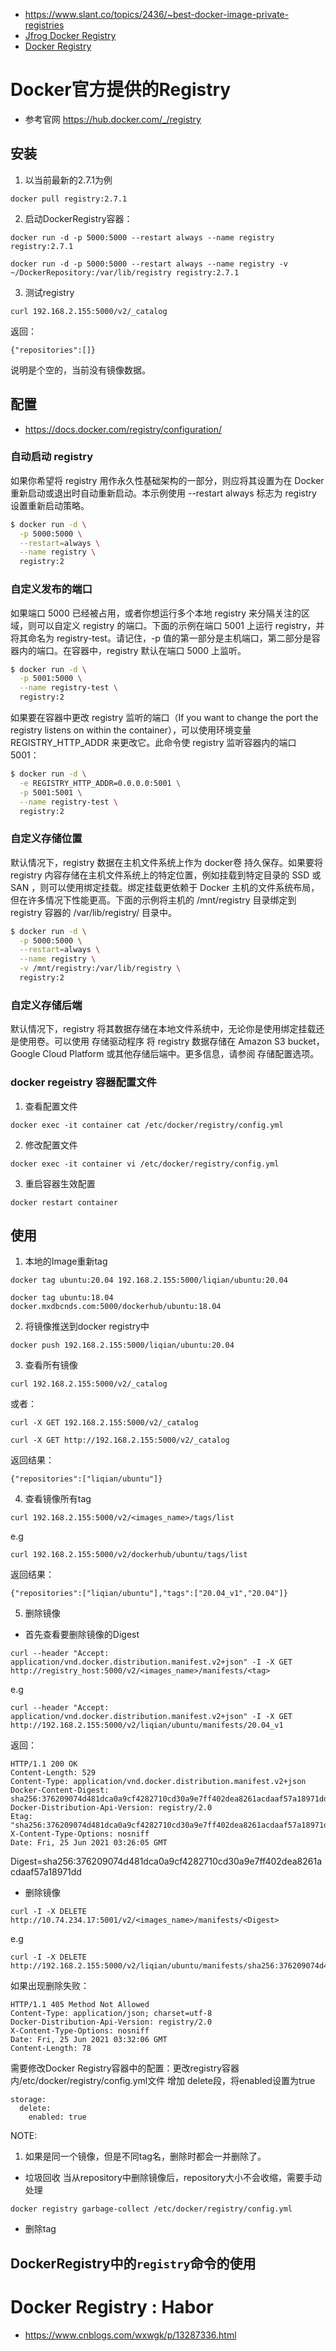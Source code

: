 - https://www.slant.co/topics/2436/~best-docker-image-private-registries
- [Jfrog Docker Registry](https://blog.csdn.net/Uwentaway/article/details/105507746 )
- [Docker Registry](https://www.cnblogs.com/xcloudbiz/articles/5526262.html)

# Docker官方提供的Registry
- 参考官网 https://hub.docker.com/_/registry
## 安装
1. 以当前最新的2.7.1为例
```
docker pull registry:2.7.1
```

2. 启动DockerRegistry容器：
```
docker run -d -p 5000:5000 --restart always --name registry registry:2.7.1
```

```
docker run -d -p 5000:5000 --restart always --name registry -v ~/DockerRepository:/var/lib/registry registry:2.7.1
```

3. 测试registry
```
curl 192.168.2.155:5000/v2/_catalog
```
返回：
```
{"repositories":[]}
```
说明是个空的，当前没有镜像数据。

## 配置
- https://docs.docker.com/registry/configuration/
### 自动启动 registry
如果你希望将 registry 用作永久性基础架构的一部分，则应将其设置为在 Docker 重新启动或退出时自动重新启动。本示例使用 --restart always 标志为 registry 设置重新启动策略。
```bash
$ docker run -d \
  -p 5000:5000 \
  --restart=always \
  --name registry \
  registry:2
```
### 自定义发布的端口
如果端口 5000 已经被占用，或者你想运行多个本地 registry 来分隔关注的区域，则可以自定义 registry 的端口。下面的示例在端口 5001 上运行 registry，并将其命名为 registry-test。请记住，-p 值的第一部分是主机端口，第二部分是容器内的端口。在容器中，registry 默认在端口 5000 上监听。
```bash
$ docker run -d \
  -p 5001:5000 \
  --name registry-test \
  registry:2
```
如果要在容器中更改 registry 监听的端口（If you want to change the port the registry listens on within the container），可以使用环境变量 REGISTRY_HTTP_ADDR 来更改它。此命令使 registry 监听容器内的端口 5001：

```bash
$ docker run -d \
  -e REGISTRY_HTTP_ADDR=0.0.0.0:5001 \
  -p 5001:5001 \
  --name registry-test \
  registry:2
```
### 自定义存储位置
默认情况下，registry 数据在主机文件系统上作为 docker卷 持久保存。如果要将 registry 内容存储在主机文件系统上的特定位置，例如挂载到特定目录的 SSD 或 SAN ，则可以使用绑定挂载。绑定挂载更依赖于 Docker 主机的文件系统布局，但在许多情况下性能更高。下面的示例将主机的 /mnt/registry 目录绑定到 registry 容器的 /var/lib/registry/ 目录中。
```bash
$ docker run -d \
  -p 5000:5000 \
  --restart=always \
  --name registry \
  -v /mnt/registry:/var/lib/registry \
  registry:2
```

### 自定义存储后端
默认情况下，registry 将其数据存储在本地文件系统中，无论你是使用绑定挂载还是使用卷。可以使用 存储驱动程序 将 registry 数据存储在 Amazon S3 bucket，Google Cloud Platform 或其他存储后端中。更多信息，请参阅 存储配置选项。

### docker regeistry 容器配置文件
1. 查看配置文件
```
docker exec -it container cat /etc/docker/registry/config.yml
```
2. 修改配置文件
```
docker exec -it container vi /etc/docker/registry/config.yml
```
3. 重启容器生效配置
```
docker restart container
```

## 使用
1. 本地的Image重新tag
```
docker tag ubuntu:20.04 192.168.2.155:5000/liqian/ubuntu:20.04
```
```
docker tag ubuntu:18.04  docker.mxdbcnds.com:5000/dockerhub/ubuntu:18.04
```

2. 将镜像推送到docker registry中
```
docker push 192.168.2.155:5000/liqian/ubuntu:20.04
```

3. 查看所有镜像
```
curl 192.168.2.155:5000/v2/_catalog
```
或者：
```
curl -X GET 192.168.2.155:5000/v2/_catalog

curl -X GET http://192.168.2.155:5000/v2/_catalog
```


返回结果：
```
{"repositories":["liqian/ubuntu"]}
```

4. 查看镜像所有tag
```
curl 192.168.2.155:5000/v2/<images_name>/tags/list
```

e.g
```
curl 192.168.2.155:5000/v2/dockerhub/ubuntu/tags/list
```

返回结果：
```
{"repositories":["liqian/ubuntu"],"tags":["20.04_v1","20.04"]}
```

5. 删除镜像
* 首先查看要删除镜像的Digest
```
curl --header "Accept: application/vnd.docker.distribution.manifest.v2+json" -I -X GET http://registry_host:5000/v2/<images_name>/manifests/<tag>
```
e.g
```
curl --header "Accept: application/vnd.docker.distribution.manifest.v2+json" -I -X GET http://192.168.2.155:5000/v2/liqian/ubuntu/manifests/20.04_v1
```

返回：
```
HTTP/1.1 200 OK
Content-Length: 529
Content-Type: application/vnd.docker.distribution.manifest.v2+json
Docker-Content-Digest: sha256:376209074d481dca0a9cf4282710cd30a9e7ff402dea8261acdaaf57a18971dd
Docker-Distribution-Api-Version: registry/2.0
Etag: "sha256:376209074d481dca0a9cf4282710cd30a9e7ff402dea8261acdaaf57a18971dd"
X-Content-Type-Options: nosniff
Date: Fri, 25 Jun 2021 03:26:05 GMT
```

Digest=sha256:376209074d481dca0a9cf4282710cd30a9e7ff402dea8261acdaaf57a18971dd

* 删除镜像
```
curl -I -X DELETE http://10.74.234.17:5001/v2/<images_name>/manifests/<Digest>
```

e.g
```
curl -I -X DELETE http://192.168.2.155:5000/v2/liqian/ubuntu/manifests/sha256:376209074d481dca0a9cf4282710cd30a9e7ff402dea8261acdaaf57a18971dd
```

如果出现删除失败：
```
HTTP/1.1 405 Method Not Allowed
Content-Type: application/json; charset=utf-8
Docker-Distribution-Api-Version: registry/2.0
X-Content-Type-Options: nosniff
Date: Fri, 25 Jun 2021 03:32:06 GMT
Content-Length: 78
```

需要修改Docker Registry容器中的配置：更改registry容器内/etc/docker/registry/config.yml文件
增加 delete段，将enabled设置为true
```
storage:
  delete:
    enabled: true
```


NOTE:
1. 如果是同一个镜像，但是不同tag名，删除时都会一并删除了。

* 垃圾回收
当从repository中删除镜像后，repository大小不会收缩，需要手动处理
```
docker registry garbage-collect /etc/docker/registry/config.yml
```
* 删除tag

## DockerRegistry中的`registry`命令的使用

# Docker Registry : Habor
- https://www.cnblogs.com/wxwgk/p/13287336.html

